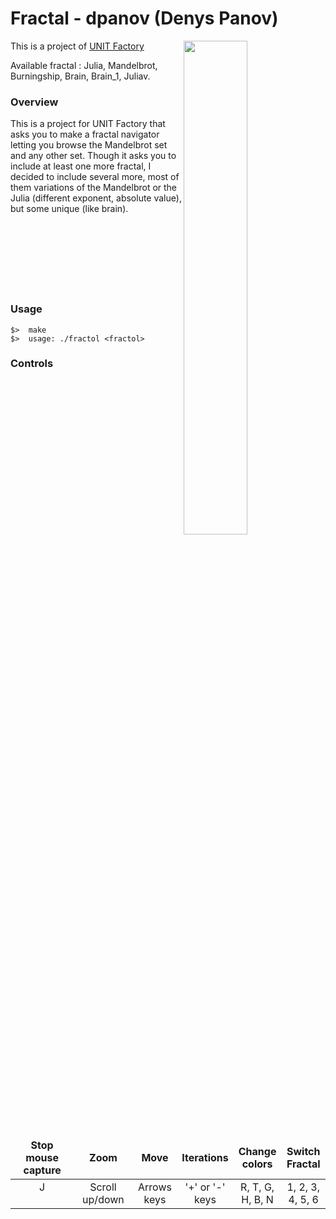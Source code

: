 # Fractal - dpanov (Denys Panov)

<img align="right"  src="http://i.imgur.com/qVKmwPP.png" width="45%" />
This is a project of <a href="http://www.unit.ua/" target="_blank" >UNIT Factory</a>

Available fractal : Julia, Mandelbrot, Burningship, Brain, Brain_1, Juliav.



### Overview

This is a project for UNIT Factory that asks you to make a fractal navigator letting you browse the Mandelbrot set and any other set. Though it asks you to include at least one more fractal, I decided to include several more, most of them variations of the Mandelbrot or the Julia (different exponent, absolute value), but some unique (like brain).
<br /><br /><br /><br /><br /><br /><br /><br />

### Usage
	$>  make
	$>  usage: ./fractol <fractol>

### Controls

<table widht="100%">
<thead>
<tr>
<td widht ="30%" height="60px" align="center" cellpadding="0">
<strong>Stop mouse capture</strong>
</td>
<td widht ="14%" align="center" cellpadding="0">
<strong>Zoom</strong>
</td>
<td width="14%" align="center" cellpadding="0">
<strong>Move</strong>
</td>
<td width="14%" align="center" cellpadding="0">
<strong size="5">Iterations<strong></ins>
</td>
<td width="14%" align="center" cellpadding="0">
<strong>Change colors</strong>
</td>
<td width="14%" align="center" cellpadding="0">
<strong>Switch Fractal</strong>
</td>
</tr>
</thead>
<tbody>
<tr>
<td valign="top" align="center">J</td>
<td valign="top" align="center">Scroll up/down</td>
<td valign="top" align="center">Arrows keys</td>
<td valign="top" align="center">'+' or '-' keys</td>
<td valign="top" align="center">R, T, G, H, B, N</td>
<td valign="top" align="center">1, 2, 3, 4, 5, 6</td>
</tr>
</table>
</tbody>
